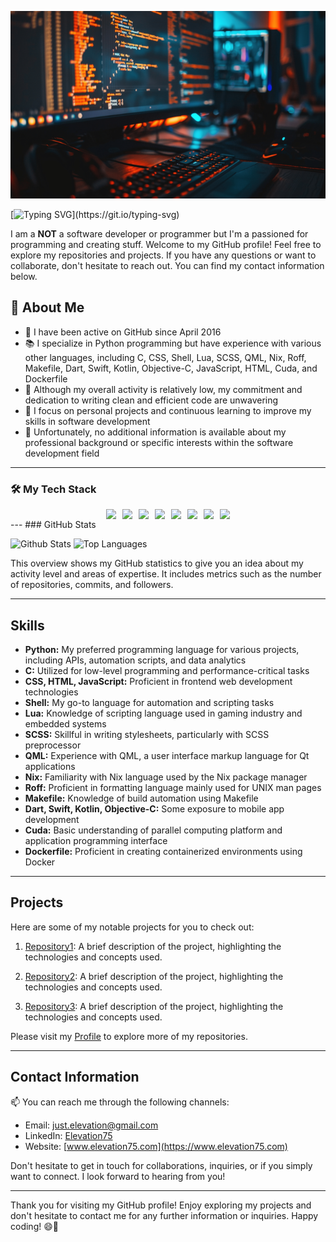 <!-- Animated Header -->
<p align="center">
  <img src="https://raw.githubusercontent.com/elevation75/elevation75/main/header.png" alt="coding" width="100%" height="300"/>
</p>

[![Typing SVG](https://readme-typing-svg.demolab.com?font=JetBrainsMono&size=22&pause=1000&color=F7081C&width=460&lines=We+came+in+peace!+Resistance+is+futile+;I+am++Elevation+;Welcome+to+my+Github+profile!)](https://git.io/typing-svg)

I am a <b>NOT</b> a software developer or programmer but I'm a passioned for programming and creating stuff. Welcome to my GitHub profile! Feel free to explore my repositories and projects. If you have any questions or want to collaborate, don't hesitate to reach out. You can find my contact information below.


## 🧐 About Me

- 🔭 I have been active on GitHub since April 2016
- 📚 I specialize in Python programming but have experience with various other languages, including C, CSS, Shell, Lua, SCSS, QML, Nix, Roff, Makefile, Dart, Swift, Kotlin, Objective-C, JavaScript, HTML, Cuda, and Dockerfile
- 🌱 Although my overall activity is relatively low, my commitment and dedication to writing clean and efficient code are unwavering
- 🚀 I focus on personal projects and continuous learning to improve my skills in software development
- 💼 Unfortunately, no additional information is available about my professional background or specific interests within the software development field

---
### 🛠️ My Tech Stack

<div align="center" style="display: flex; flex-wrap: wrap; gap: 10px; justify-content: center;">
  <img src="https://img.shields.io/badge/Python-3776AB?style=for-the-badge&logo=python&logoColor=white" />
  <img src="https://img.shields.io/badge/Dart-0175C2?style=for-the-badge&logo=dart&logoColor=white" />
  <img src="https://img.shields.io/badge/Flutter-02569B?style=for-the-badge&logo=flutter&logoColor=white" />
  <img src="https://img.shields.io/badge/JavaScript-F7DF1E?style=for-the-badge&logo=javascript&logoColor=black" />
  <img src="https://img.shields.io/badge/Node.js-43853D?style=for-the-badge&logo=node.js&logoColor=white" />
  <img src="https://img.shields.io/badge/React-20232A?style=for-the-badge&logo=react&logoColor=61DAFB" />
  <img src="https://img.shields.io/badge/PostgreSQL-316192?style=for-the-badge&logo=postgresql&logoColor=white" />
  <img src="https://img.shields.io/badge/Firebase-FFCA28?style=for-the-badge&logo=firebase&logoColor=black" />
</div>
---
### GitHub Stats

![Github Stats](https://github-readme-stats.vercel.app/api?username=Elevation75&show_icons=true&theme=dark)
![Top Languages](https://github-readme-stats.vercel.app/api/top-langs/?username=Elevation75&layout=compact&theme=dark)

This overview shows my GitHub statistics to give you an idea about my activity level and areas of expertise. It includes metrics such as the number of repositories, commits, and followers.

---

## Skills

- **Python:** My preferred programming language for various projects, including APIs, automation scripts, and data analytics
- **C:** Utilized for low-level programming and performance-critical tasks
- **CSS, HTML, JavaScript:** Proficient in frontend web development technologies
- **Shell:** My go-to language for automation and scripting tasks
- **Lua:** Knowledge of scripting language used in gaming industry and embedded systems
- **SCSS:** Skillful in writing stylesheets, particularly with SCSS preprocessor
- **QML:** Experience with QML, a user interface markup language for Qt applications
- **Nix:** Familiarity with Nix language used by the Nix package manager
- **Roff:** Proficient in formatting language mainly used for UNIX man pages
- **Makefile:** Knowledge of build automation using Makefile
- **Dart, Swift, Kotlin, Objective-C:** Some exposure to mobile app development
- **Cuda:** Basic understanding of parallel computing platform and application programming interface
- **Dockerfile:** Proficient in creating containerized environments using Docker

---

## Projects

Here are some of my notable projects for you to check out:

1. [Repository1](link): A brief description of the project, highlighting the technologies and concepts used.

2. [Repository2](link): A brief description of the project, highlighting the technologies and concepts used.

3. [Repository3](link): A brief description of the project, highlighting the technologies and concepts used.

Please visit my [Profile](https://github.com/elevation75) to explore more of my repositories.

---

## Contact Information

📫 You can reach me through the following channels:
- Email: just.elevation@gmail.com
- LinkedIn: [Elevation75](https://www.linkedin.com/in/elevation75)
- Website: [www.elevation75.com](https://www.elevation75.com)

Don't hesitate to get in touch for collaborations, inquiries, or if you simply want to connect. I look forward to hearing from you!

---

Thank you for visiting my GitHub profile! Enjoy exploring my projects and don't hesitate to contact me for any further information or inquiries. Happy coding! 😄🚀
